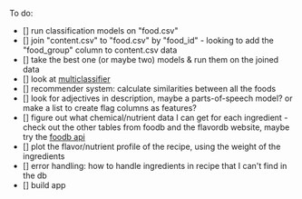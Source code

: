 To do:
- [] run classification models on "food.csv"
- [] join "content.csv" to "food.csv" by "food_id" - looking to add the "food_group" column to content.csv data
- [] take the best one (or maybe two) models & run them on the joined data
- [] look at [multiclassifier](https://scikit-learn.org/stable/modules/generated/sklearn.multiclass.OneVsRestClassifier.html#sklearn.multiclass.OneVsRestClassifier)
- [] recommender system: calculate similarities between all the foods
- [] look for adjectives in description, maybe a parts-of-speech model? or make a list to create flag columns as features?
- [] figure out what chemical/nutrient data I can get for each ingredient - check out the other tables from foodb and the flavordb website, maybe try the [foodb api](https://foodb.ca/api_doc)
- [] plot the flavor/nutrient profile of the recipe, using the weight of the ingredients
- [] error handling: how to handle ingredients in recipe that I can't find in the db
- [] build app